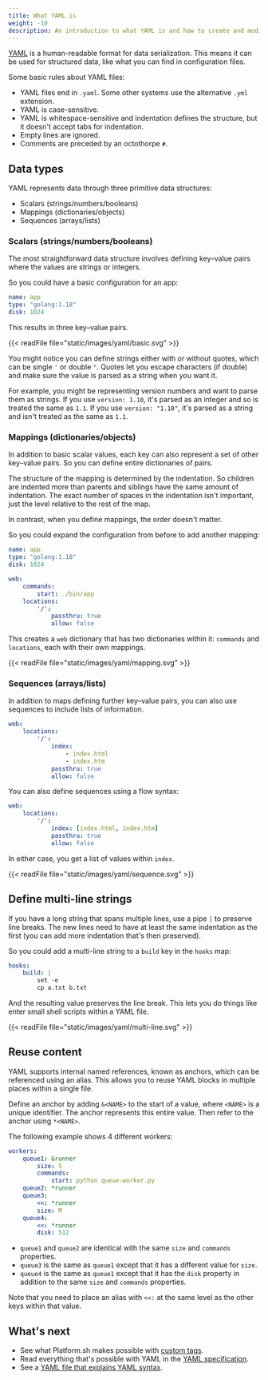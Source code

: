 ```yaml
---
title: What YAML is
weight: -10
description: An introduction to what YAML is and how to create and modify YAML files.
---
```


[YAML](https://en.wikipedia.org/wiki/YAML) is a human-readable format for data serialization.
This means it can be used for structured data, like what you can find in configuration files.

Some basic rules about YAML files:

- YAML files end in `.yaml`.
  Some other systems use the alternative `.yml` extension.
- YAML is case-sensitive.
- YAML is whitespace-sensitive and indentation defines the structure,
  but it doesn't accept tabs for indentation.
- Empty lines are ignored.
- Comments are preceded by an octothorpe `#`.

## Data types

YAML represents data through three primitive data structures:

- Scalars (strings/numbers/booleans)
- Mappings (dictionaries/objects)
- Sequences (arrays/lists)

### Scalars (strings/numbers/booleans)

The most straightforward data structure involves defining key–value pairs where the values are strings or integers.

So you could have a basic configuration for an app:

```yaml {location=".platform.app.yaml"}
name: app
type: "golang:1.18"
disk: 1024
```

This results in three key–value pairs.

{{< readFile file="static/images/yaml/basic.svg" >}}

You might notice you can define strings either with or without quotes, which can be single `'` or double `"`.
Quotes let you escape characters (if double) and make sure the value is parsed as a string when you want it.

For example, you might be representing version numbers and want to parse them as strings.
If you use `version: 1.10`, it's parsed as an integer and so is treated the same as `1.1`.
If you use `version: "1.10"`, it's parsed as a string and isn't treated as the same as `1.1`.

### Mappings (dictionaries/objects)

In addition to basic scalar values, each key can also represent a set of other key–value pairs.
So you can define entire dictionaries of pairs.

The structure of the mapping is determined by the indentation.
So children are indented more than parents and siblings have the same amount of indentation.
The exact number of spaces in the indentation isn't important, just the level relative to the rest of the map.

In contrast, when you define mappings, the order doesn't matter.

So you could expand the configuration from before to add another mapping:

```yaml {location=".platform.app.yaml"}
name: app
type: "golang:1.18"
disk: 1024

web:
    commands:
        start: ./bin/app
    locations:
        '/':
            passthru: true
            allow: false
```

This creates a `web` dictionary that has two dictionaries within it: `commands` and `locations`,
each with their own mappings.

{{< readFile file="static/images/yaml/mapping.svg" >}}

### Sequences (arrays/lists)

In addition to maps defining further key–value pairs, you can also use sequences to include lists of information.

```yaml {location=".platform.app.yaml"}
web:
    locations:
        '/':
            index:
                - index.html
                - index.htm
            passthru: true
            allow: false
```

You can also define sequences using a flow syntax:

```yaml {location=".platform.app.yaml"}
web:
    locations:
        '/':
            index: [index.html, index.htm]
            passthru: true
            allow: false
```

In either case, you get a list of values within `index`.

{{< readFile file="static/images/yaml/sequence.svg" >}}

## Define multi-line strings

If you have a long string that spans multiple lines, use a pipe `|` to preserve line breaks.
The new lines need to have at least the same indentation as the first
(you can add more indentation that's then preserved).

So you could add a multi-line string to a `build` key in the `hooks` map:

```yaml {location=".platform.app.yaml"}
hooks:
    build: |
        set -e
        cp a.txt b.txt
```

And the resulting value preserves the line break.
This lets you do things like enter small shell scripts within a YAML file.

{{< readFile file="static/images/yaml/multi-line.svg" >}}

## Reuse content

YAML supports internal named references, known as anchors, which can be referenced using an alias.
This allows you to reuse YAML blocks in multiple places within a single file.

Define an anchor by adding `&<NAME>` to the start of a value, where `<NAME>` is a unique identifier.
The anchor represents this entire value.
Then refer to the anchor using `*<NAME>`.

The following example shows 4 different workers:

```yaml {location=".platform.app.yaml"}
workers:
    queue1: &runner
        size: S
        commands:
            start: python queue-worker.py
    queue2: *runner
    queue3: 
        <<: *runner
        size: M
    queue4: 
        <<: *runner
        disk: 512
```

- `queue1` and `queue2` are identical with the same `size` and `commands` properties.
- `queue3` is the same as `queue1` except that it has a different value for `size`.
- `queue4` is the same as `queue1` except that it has the `disk` property in addition to the same `size` and `commands` properties.

Note that you need to place an alias with `<<:` at the same level as the other keys within that value.

## What's next

- See what Platform.sh makes possible with [custom tags](./platform-yaml-tags.md).
- Read everything that's possible with YAML in the [YAML specification](https://yaml.org/spec/1.2.2/).
- See a [YAML file that explains YAML syntax](https://learnxinyminutes.com/docs/yaml/).
